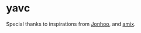 # yavc

Special thanks to inspirations from [Jonhoo](https://github.com/jonhoo/configs), and [amix](https://github.com/amix/vimrc).
